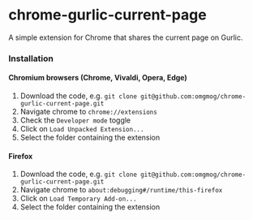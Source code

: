 chrome-gurlic-current-page
=========================

A simple extension for Chrome that shares the current page on Gurlic. 

### Installation

#### Chromium browsers (Chrome, Vivaldi, Opera, Edge)

  1. Download the code, e.g. `git clone git@github.com:omgmog/chrome-gurlic-current-page.git`
  2. Navigate chrome to `chrome://extensions`
  3. Check the `Developer mode` toggle
  4. Click on `Load Unpacked Extension...`
  5. Select the folder containing the extension

#### Firefox

  1. Download the code, e.g. `git clone git@github.com:omgmog/chrome-gurlic-current-page.git`
  2. Navigate chrome to `about:debugging#/runtime/this-firefox`
  3. Click on `Load Temporary Add-on...`
  4. Select the folder containing the extension
